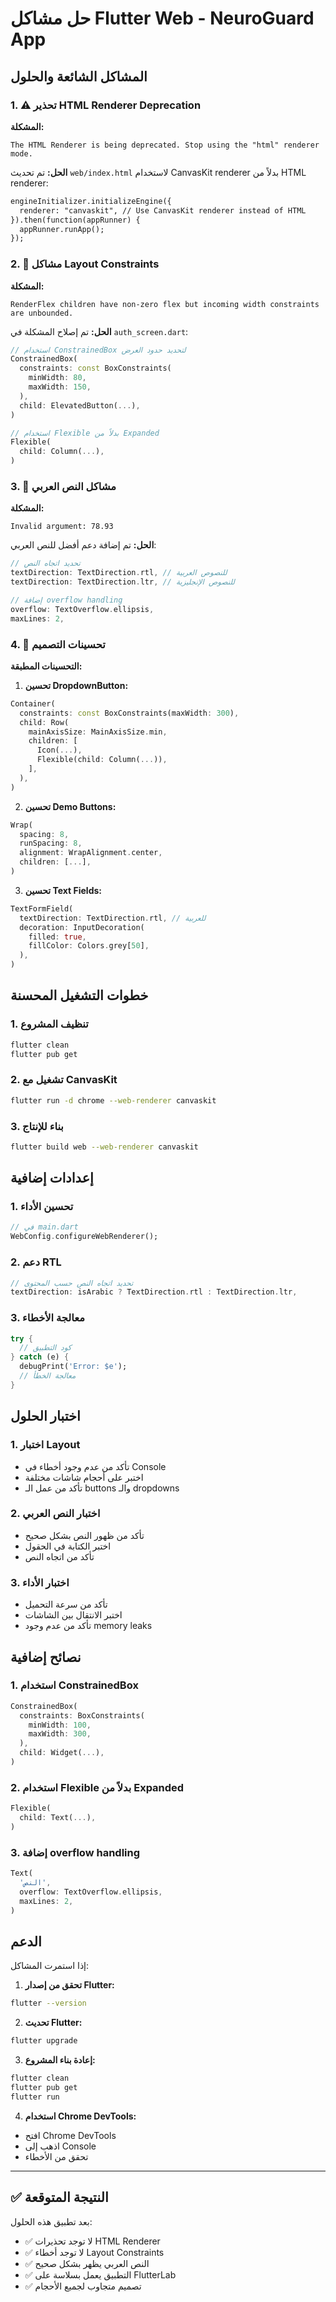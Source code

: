 # حل مشاكل Flutter Web - NeuroGuard App

## المشاكل الشائعة والحلول

### 1. ⚠️ تحذير HTML Renderer Deprecation

**المشكلة:**
```
The HTML Renderer is being deprecated. Stop using the "html" renderer mode.
```

**الحل:**
تم تحديث `web/index.html` لاستخدام CanvasKit renderer بدلاً من HTML renderer:

```html
engineInitializer.initializeEngine({
  renderer: "canvaskit", // Use CanvasKit renderer instead of HTML
}).then(function(appRunner) {
  appRunner.runApp();
});
```

### 2. 🔧 مشاكل Layout Constraints

**المشكلة:**
```
RenderFlex children have non-zero flex but incoming width constraints are unbounded.
```

**الحل:**
تم إصلاح المشكلة في `auth_screen.dart`:

```dart
// استخدام ConstrainedBox لتحديد حدود العرض
ConstrainedBox(
  constraints: const BoxConstraints(
    minWidth: 80,
    maxWidth: 150,
  ),
  child: ElevatedButton(...),
)

// استخدام Flexible بدلاً من Expanded
Flexible(
  child: Column(...),
)
```

### 3. 📱 مشاكل النص العربي

**المشكلة:**
```
Invalid argument: 78.93
```

**الحل:**
تم إضافة دعم أفضل للنص العربي:

```dart
// تحديد اتجاه النص
textDirection: TextDirection.rtl, // للنصوص العربية
textDirection: TextDirection.ltr, // للنصوص الإنجليزية

// إضافة overflow handling
overflow: TextOverflow.ellipsis,
maxLines: 2,
```

### 4. 🎨 تحسينات التصميم

**التحسينات المطبقة:**

1. **تحسين DropdownButton:**
```dart
Container(
  constraints: const BoxConstraints(maxWidth: 300),
  child: Row(
    mainAxisSize: MainAxisSize.min,
    children: [
      Icon(...),
      Flexible(child: Column(...)),
    ],
  ),
)
```

2. **تحسين Demo Buttons:**
```dart
Wrap(
  spacing: 8,
  runSpacing: 8,
  alignment: WrapAlignment.center,
  children: [...],
)
```

3. **تحسين Text Fields:**
```dart
TextFormField(
  textDirection: TextDirection.rtl, // للعربية
  decoration: InputDecoration(
    filled: true,
    fillColor: Colors.grey[50],
  ),
)
```

## خطوات التشغيل المحسنة

### 1. تنظيف المشروع
```bash
flutter clean
flutter pub get
```

### 2. تشغيل مع CanvasKit
```bash
flutter run -d chrome --web-renderer canvaskit
```

### 3. بناء للإنتاج
```bash
flutter build web --web-renderer canvaskit
```

## إعدادات إضافية

### 1. تحسين الأداء
```dart
// في main.dart
WebConfig.configureWebRenderer();
```

### 2. دعم RTL
```dart
// تحديد اتجاه النص حسب المحتوى
textDirection: isArabic ? TextDirection.rtl : TextDirection.ltr,
```

### 3. معالجة الأخطاء
```dart
try {
  // كود التطبيق
} catch (e) {
  debugPrint('Error: $e');
  // معالجة الخطأ
}
```

## اختبار الحلول

### 1. اختبار Layout
- تأكد من عدم وجود أخطاء في Console
- اختبر على أحجام شاشات مختلفة
- تأكد من عمل الـ buttons والـ dropdowns

### 2. اختبار النص العربي
- تأكد من ظهور النص بشكل صحيح
- اختبر الكتابة في الحقول
- تأكد من اتجاه النص

### 3. اختبار الأداء
- تأكد من سرعة التحميل
- اختبر الانتقال بين الشاشات
- تأكد من عدم وجود memory leaks

## نصائح إضافية

### 1. استخدام ConstrainedBox
```dart
ConstrainedBox(
  constraints: BoxConstraints(
    minWidth: 100,
    maxWidth: 300,
  ),
  child: Widget(...),
)
```

### 2. استخدام Flexible بدلاً من Expanded
```dart
Flexible(
  child: Text(...),
)
```

### 3. إضافة overflow handling
```dart
Text(
  'النص',
  overflow: TextOverflow.ellipsis,
  maxLines: 2,
)
```

## الدعم

إذا استمرت المشاكل:

1. **تحقق من إصدار Flutter:**
```bash
flutter --version
```

2. **تحديث Flutter:**
```bash
flutter upgrade
```

3. **إعادة بناء المشروع:**
```bash
flutter clean
flutter pub get
flutter run
```

4. **استخدام Chrome DevTools:**
- افتح Chrome DevTools
- اذهب إلى Console
- تحقق من الأخطاء

---

## ✅ النتيجة المتوقعة

بعد تطبيق هذه الحلول:
- ✅ لا توجد تحذيرات HTML Renderer
- ✅ لا توجد أخطاء Layout Constraints
- ✅ النص العربي يظهر بشكل صحيح
- ✅ التطبيق يعمل بسلاسة على FlutterLab
- ✅ تصميم متجاوب لجميع الأحجام

